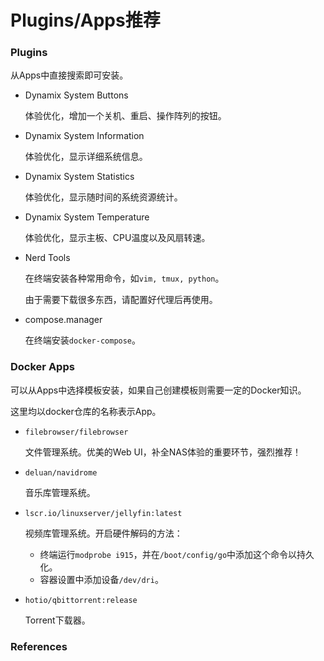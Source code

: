 # Plugins/Apps推荐

### Plugins

从Apps中直接搜索即可安装。

* Dynamix System Buttons

  体验优化，增加一个关机、重启、操作阵列的按钮。

* Dynamix System Information

  体验优化，显示详细系统信息。

* Dynamix System Statistics

  体验优化，显示随时间的系统资源统计。

* Dynamix System Temperature

  体验优化，显示主板、CPU温度以及风扇转速。

* Nerd Tools

  在终端安装各种常用命令，如`vim, tmux, python`。

  由于需要下载很多东西，请配置好代理后再使用。

* compose.manager

  在终端安装`docker-compose`。



### Docker Apps

可以从Apps中选择模板安装，如果自己创建模板则需要一定的Docker知识。

这里均以docker仓库的名称表示App。

* `filebrowser/filebrowser`

  文件管理系统。优美的Web UI，补全NAS体验的重要环节，强烈推荐！

* `deluan/navidrome`

  音乐库管理系统。

* `lscr.io/linuxserver/jellyfin:latest`

  视频库管理系统。开启硬件解码的方法：

  * 终端运行`modprobe i915`，并在`/boot/config/go`中添加这个命令以持久化。
  * 容器设置中添加设备`/dev/dri`。

* `hotio/qbittorrent:release`

  Torrent下载器。



### References



